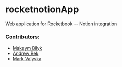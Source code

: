 # rocketnotionApp
Web application for Rocketbook -- Notion integration
### Contributors: 
* [Maksym Bilyk](https://github.com/m-shiroi)
* [Andrew Bek](https://github.com/ReyBroncas)
* [Mark Valyvka](https://github.com/markvalyavka)
